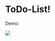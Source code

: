 # ToDo-List!


Demo:

<img src="https://user-images.githubusercontent.com/64588529/177130274-7f0ea9f8-073d-40e1-a2e3-82192610037d.gif" >
